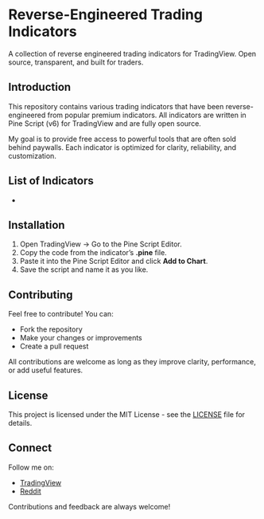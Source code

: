 # Reverse-Engineered Trading Indicators

A collection of reverse engineered trading indicators for TradingView. Open source, transparent, and built for traders.

## Introduction

This repository contains various trading indicators that have been reverse-engineered from popular premium indicators. All indicators are written in Pine Script (v6) for TradingView and are fully open source.

My goal is to provide free access to powerful tools that are often sold behind paywalls. Each indicator is optimized for clarity, reliability, and customization.

## List of Indicators

- 

## Installation

1. Open TradingView → Go to the Pine Script Editor.
2. Copy the code from the indicator’s **.pine** file.
3. Paste it into the Pine Script Editor and click **Add to Chart**.
4. Save the script and name it as you like.

## Contributing

Feel free to contribute! You can:

- Fork the repository
- Make your changes or improvements
- Create a pull request

All contributions are welcome as long as they improve clarity, performance, or add useful features.

## License

This project is licensed under the MIT License - see the [LICENSE](./LICENSE) file for details.

## Connect

Follow me on:

- [TradingView]([https://www.tradingview.com/u/marciomavungo06/)
- [Reddit](https://www.reddit.com/user/1mmortalNPC/)

Contributions and feedback are always welcome!
